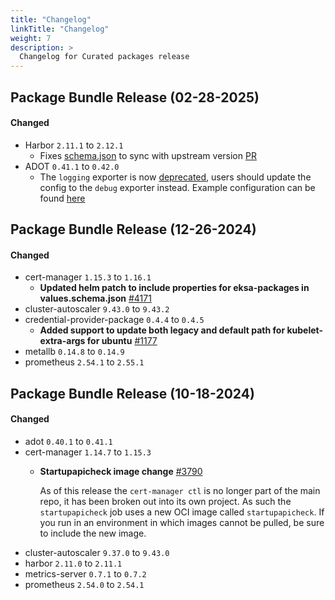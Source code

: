 ```yaml
---
title: "Changelog"
linkTitle: "Changelog"
weight: 7
description: >
  Changelog for Curated packages release
---
```

## Package Bundle Release (02-28-2025)

#### Changed

- Harbor `2.11.1` to `2.12.1`
  - Fixes [schema.json](https://github.com/aws/eks-anywhere-build-tooling/blob/main/projects/goharbor/harbor/helm/schema.json) to sync with upstream version [PR](https://github.com/aws/eks-anywhere-build-tooling/pull/4373)
- ADOT `0.41.1` to `0.42.0`
  - The `logging` exporter is now [deprecated](https://github.com/open-telemetry/opentelemetry-collector/pull/11037), users should update the config to the `debug` exporter instead. Example configuration can be found [here](https://github.com/open-telemetry/opentelemetry-collector/blob/main/exporter/debugexporter/README.md)


## Package Bundle Release (12-26-2024)

#### Changed

- cert-manager `1.15.3` to `1.16.1`
  - **Updated helm patch to include properties for eksa-packages in values.schema.json** [#4171](https://github.com/aws/eks-anywhere-build-tooling/pull/4171)
- cluster-autoscaler `9.43.0` to `9.43.2`
- credential-provider-package `0.4.4` to `0.4.5`
  - **Added support to update both legacy and default path for kubelet-extra-args for ubuntu** [#1177](https://github.com/aws/eks-anywhere-packages/pull/1177)
- metallb `0.14.8` to `0.14.9`
- prometheus `2.54.1` to `2.55.1`

## Package Bundle Release (10-18-2024)

#### Changed
- adot `0.40.1` to `0.41.1`
- cert-manager `1.14.7` to `1.15.3`
  - **Startupapicheck image change** [#3790](https://github.com/aws/eks-anywhere-build-tooling/pull/3790)

    As of this release the `cert-manager ctl` is no longer part of the main repo, it has been broken out into its own project. As such the `startupapicheck` job uses a new OCI image called `startupapicheck`. If you run in an environment in which images cannot be pulled, be sure to include the new image.
- cluster-autoscaler `9.37.0` to `9.43.0`
- harbor `2.11.0` to `2.11.1`
- metrics-server `0.7.1` to `0.7.2`
- prometheus `2.54.0` to `2.54.1`
